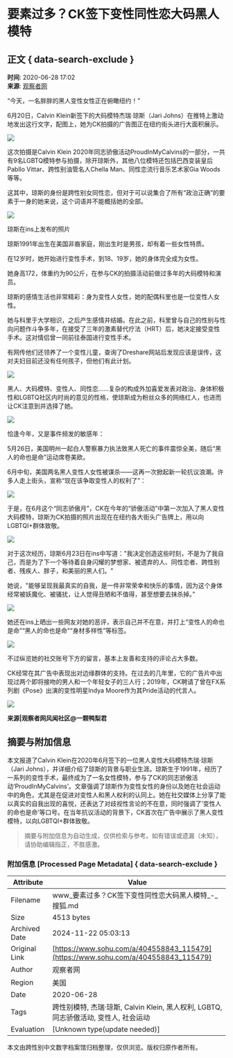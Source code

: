 # 要素过多？CK签下变性同性恋大码黑人模特

## 正文 { data-search-exclude }


**时间**: 2020-06-28 17:02  
**来源**: [观察者网](https://www.sohu.com/?spm=smpc.content-abroad.content.1.1732251729014pv0uQkl)  

“今天，一名胖胖的黑人变性女性正在俯瞰纽约！”

6月20日，Calvin Klein新签下的大码模特杰瑞·琼斯（Jari Johns）在推特上激动地发出这行文字，配图上，她为CK拍摄的广告图正在纽约街头进行大面积展示。

![](http://p8.itc.cn/q_70/images03/20200628/c65cefd394f44045a696073e1443225b.png)

这次拍摄是Calvin Klein 2020年同志骄傲活动ProudInMyCalvins的一部分，一共有9名LGBTQ模特参与拍摄，除开琼斯外，其他八位模特还包括巴西变装皇后Pabllo Vittar、跨性别油管名人Chella Man、同性恋流行音乐艺术家Gia Woods等等。

这其中，琼斯的身份是跨性别女同性恋，但对于可以说集合了所有“政治正确”的要素于一身的她来说，这个词语并不能概括她的全部。

![](http://p8.itc.cn/q_70/images03/20200628/e2385073cce7421c8b7dcb772c8ca2a4.png)

琼斯在ins上发布的照片

琼斯1991年出生在美国非裔家庭，刚出生时是男孩，却有着一些女性特质。

在12岁时，她开始进行变性手术，到18、19岁，她的身体完全成为女性。

她身高172，体重约为90公斤，在参与CK的拍摄活动前做过多年的大码模特和演员。

琼斯的感情生活也非常精彩：身为变性人女性，她的配偶科里也是一位变性人女性。

她与科里于大学相识，之后产生感情并结婚。在此之前，科里曾与自己的性别与性向问题作斗争多年，在接受了三年的激素替代疗法（HRT）后，她决定接受变性手术。这对情侣曾一同前往泰国进行变性手术。

有网传他们还领养了一个变性儿童，查询了Dreshare网站后发现应该是误传，这对夫妇目前还没有任何孩子，但他们有此计划。

![](http://p1.itc.cn/q_70/images03/20200628/dca11a66b84144fb8af5f50cac3293b2.jpeg)

黑人、大码模特、变性人、同性恋……复杂的构成外加喜爱发表对政治、身体积极性和LGBTQ社区内时尚的意见的性格，使琼斯成为粉丝众多的网络红人，也进而让CK注意到并选择了她。

![](http://p9.itc.cn/q_70/images03/20200628/1692d161f15d432bb1963cb233f10abd.png)

恰逢今年，又是事件频发的敏感年：

5月26日，美国明州一起白人警察暴力执法致黑人死亡的事件震惊全美，随后“黑人的命也是命”运动席卷美欧。

6月中旬，美国两名黑人变性人女性被谋杀——这再一次掀起新一轮抗议浪潮。许多人走上街头，宣称“现在该争取变性人的权利了”：

![](http://p8.itc.cn/q_70/images03/20200628/ac4f1a24f7a14cf79f6893c57ddfb7d4.jpeg)

于是，在6月这个“同志骄傲月”，CK在今年的“骄傲活动”中第一次加入了黑人变性大码模特，琼斯为CK拍摄的照片出现在在纽约各大街头广告牌上，用以向LGBTQI+群体致敬。

![](http://p8.itc.cn/q_70/images03/20200628/2fc1af4d28e34137aeafa7abef8d366e.png)

对于这次经历，琼斯6月23日在ins中写道："我决定创造这些时刻，不是为了我自己，而是为了下一个等待着自身闪耀的梦想家、被遗弃的人、同性恋者、跨性别者、残疾人、胖子，和美丽的黑人们。"

她说，"能够呈现我最真实的自我，是一件非常荣幸和快乐的事情，因为这个身体经常被妖魔化、被骚扰，让人觉得丑陋和不值得，甚至想要去抹杀掉。”

![](http://p1.itc.cn/q_70/images03/20200628/6e096354e23742c091fffacc7f7992eb.png)

她还在ins上晒出一些网友对她的恶评，表示自己并不在意，并打上“变性人的命也是命”“黑人的命也是命”“身材多样性”等标签。

![](http://p7.itc.cn/q_70/images03/20200628/0b80e69ef7fd4b0fad64ea1c4f888366.png)

不过纵览她的社交账号下方的留言，基本上友善和支持的评论占大多数。

CK经常在其广告中表现出对边缘群体的支持。在过去的几年里，它的广告片中出现过两个即将接吻的男人和一个年轻女子的三人行；2019年，CK聘请了曾在FX系列剧《Pose》出演的变性明星Indya Moore作为其Pride活动的代言人。

![](http://p9.itc.cn/q_70/images03/20200628/bce599ef9f164a60ac3d0b4ae8066645.png)

**来源|观察者网风闻社区@一颗鸭梨君**
<!-- tcd_original_link https://www.sohu.com/a/404558843_115479 -->
## 摘要与附加信息

<!-- tcd_abstract -->
本文报道了Calvin Klein在2020年6月签下的一位黑人变性大码模特杰瑞·琼斯（Jari Johns），并详细介绍了琼斯的背景与职业生涯。琼斯生于1991年，经历了一系列的变性手术，最终成为了一名女性模特，参与了CK的同志骄傲活动‘ProudInMyCalvins’。文章强调了琼斯作为变性女性的身份以及她在社会运动中的角色，尤其是在促进对变性人和黑人权利的认同上。她在社交媒体上分享了能以真实的自我出现的喜悦，还表达了对歧视性言论的不在意，同时强调了‘变性人的命也是命’等口号。在当年抗议活动的背景下，CK首次在广告中展示了黑人变性模特，以向LGBTQI+群体致敬。
<!-- tcd_abstract_end -->

> 摘要与附加信息为自动生成，仅供检索与参考。如有错误或遗漏（未知），请协助编辑指正，不胜感激。

### 附加信息 [Processed Page Metadata] { data-search-exclude }

| Attribute       | Value                                  |
|-----------------|----------------------------------------|
| Filename        | www_要素过多？CK签下变性同性恋大码黑人模特_-_搜狐.md                             |
| Size            | 4513 bytes                           |
| Archived Date   | 2024-11-22 05:03:13                             |
| Original Link   | [https://www.sohu.com/a/404558843_115479](https://www.sohu.com/a/404558843_115479)                       |
| Author          | 观察者网                               |
| Region          | 美国                               |
| Date            | 2020-06-28                                 |
| Tags            | 跨性别模特, 杰瑞·琼斯, Calvin Klein, 黑人权利, LGBTQ, 同志骄傲活动, 变性人, 社会运动                                 |
| Evaluation            | [Unknown type(update needed)]                                 |
<!-- tcd_table_end -->

本文由跨性别中文数字档案馆归档整理，仅供浏览。版权归原作者所有。
